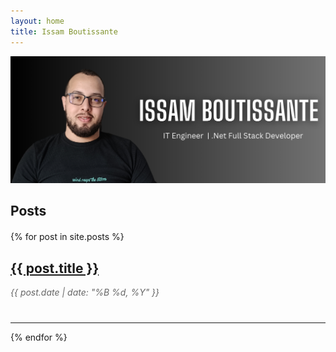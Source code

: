 ```yaml
---
layout: home
title: Issam Boutissante
---
```


<div class="banner-container container-main">
  <img src="assets/banner.png" class="img-fluid banner-img" alt="Issam Boutissante's Banner">
</div>

<h2 class="mt-4 container-main">Posts</h2>

<div class="blog-posts container-main">
  {% for post in site.posts %}
  <div class="post-preview">
    <h2><a href="{{ post.url }}">{{ post.title }}</a></h2>
    <p class="post-meta">{{ post.date | date: "%B %d, %Y" }}</p>
  </div>
  <hr>
  {% endfor %}
</div>

<style>
  .banner-container {
    margin: 0 auto;
    text-align: center;
  }

  .banner-img {
    max-height: 350px; /* Adjust this value as needed */
    width: 100%;
    object-fit: cover;
  }

  .blog-posts {
    margin-top: 20px;
  }

  .post-preview {
    margin-bottom: 40px;
  }

  .post-preview h2 {
    font-size: 1.5em;
  }

  .post-meta {
    color: #666;
    font-style: italic;
    margin-bottom: 10px;
  }
</style>

